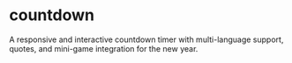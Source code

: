 # countdown
A responsive and interactive countdown timer with multi-language support, quotes, and mini-game integration for the new year.
